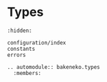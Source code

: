 # Types

```{toctree}
:hidden:

configuration/index
constants
errors
```

```{eval-rst}
.. automodule:: bakeneko.types
  :members:
```
